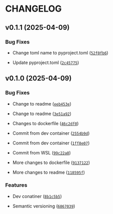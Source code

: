 # CHANGELOG


## v0.1.1 (2025-04-09)

### Bug Fixes

- Change toml name to pyproject.toml
  ([`52f0fb6`](https://github.com/tobiasskov/test-project/commit/52f0fb67971d63fd3c3e7b95ca5eb37c42bdbcd7))

- Update pyproject.toml
  ([`2c45775`](https://github.com/tobiasskov/test-project/commit/2c45775028d2bfc81bc4db08b94d074e68bf1be0))


## v0.1.0 (2025-04-09)

### Bug Fixes

- Change to readme
  ([`eeb453e`](https://github.com/tobiasskov/test-project/commit/eeb453e17c298cb88699bdfdd504bc4feab7b380))

- Change to readme
  ([`3e51a92`](https://github.com/tobiasskov/test-project/commit/3e51a92b1814bbb6911546712844baf0fb11051a))

- Changes to dockerfile
  ([`46c2df0`](https://github.com/tobiasskov/test-project/commit/46c2df0f81d1b33d67186624fd7fd203c21f3994))

- Commit from dev container
  ([`2554b9d`](https://github.com/tobiasskov/test-project/commit/2554b9d1554f8a0112caf925d77928f9cf489548))

- Commit from dev container
  ([`1ff8e07`](https://github.com/tobiasskov/test-project/commit/1ff8e07500d2d4eab3ebde4cd0a5815f7774e8cf))

- Commit from WSL
  ([`99c22a0`](https://github.com/tobiasskov/test-project/commit/99c22a07ad87bba9ebc144dabc1708f356fb369f))

- More changes to dockerfile
  ([`9137122`](https://github.com/tobiasskov/test-project/commit/91371223c6dcbd2e0112cffc6e8e5ee157ac1068))

- More changes to readme
  ([`118595f`](https://github.com/tobiasskov/test-project/commit/118595fe4e2bf7e56decbb3174b9ba0ad3c9bd76))

### Features

- Dev conatiner
  ([`8b1c5b5`](https://github.com/tobiasskov/test-project/commit/8b1c5b5e41ffa2bf9315b72e38da06d27fc81008))

- Semantic versioning
  ([`6867039`](https://github.com/tobiasskov/test-project/commit/68670390d1b0257aea09b1f74598d0049ad01827))
